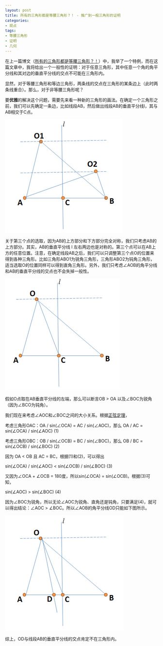 ```yaml
---
layout: post
title: 所有的三角形都是等腰三角形？！ - 推广到一般三角形的证明
categories: 
- 观点
tags: 
- 等腰三角形
- 证明
- 几何
---
```


在上一篇博文（[所有的三角形都是等腰三角形？！](http://alexkong.net/2012/08/are-all-triangles-isosceles/)）中，我举了一个特例，而在这篇文章中，我将给出一个一般性的证明：对于任意三角形，其中任意一个角的角平分线和其对边的垂直平分线的交点不可能在三角形内。

显然，对于等腰三角形和等边三角形，两条线的交点在三角形的某条边上（此时两条线重合）。那么，对于非等腰三角形呢？

要**优雅**的解决这个问题，需要先来看一种新的三角形的画法。在确定一个三角形之前，我们可以先确定一条边，比如线段AB，然后做出线段AB的垂直平分线l，其与AB相交于C点。

![另外一种画三角形的方法](/images/non-isosceles-triangle-prove.jpg "另外一种画三角形的方法")

关于第三个点的选取，因为AB的上方部分和下方部分完全对称，我们只考虑AB的上方部分。其实，AB的垂直平分线 l 左右两边也是对称的。第三个点可以在AB上方的任意位置。注意，在确定线段AB之后，我们可以只调整第三个点O的位置来得到各种三角形。比如三角形ABO1为锐角三角形，三角形ABO2为钝角三角形，适当选取O的位置同样可以得到直角三角形。另外，我们只考虑∠AOB的角平分线和AB的垂直平分线的交点也不会失掉一般性。

![另外一种画三角形的方法](/images/non-isosceles-triangle-prove2.jpg "另外一种画三角形的方法")

假如O点取在AB垂直平分线的左端，那么可以断言OB > OA 以及∠BOC为锐角（因为∠BCO为钝角）。

我们现在来考虑∠AOC和∠BOC之间的大小关系。根据[正弦定理](http://zh.wikipedia.org/zh-hk/%E6%AD%A3%E5%BC%A6%E5%AE%9A%E7%90%86 "正弦定理")，

考虑三角形OAC：OA / sin(∠OCA) = AC / sin(∠AOC)，那么 OA / AC = sin(∠OCA) / sin(∠AOC) (1)

考虑三角形OBC：OB / sin(∠OCB) = BC / sin(∠BOC)，那么 OB / BC = sin(∠OCB) / sin(∠BOC) (2)

因为 OA < OB 且 AC = BC，根据(1)和(2)，可以得出

sin(∠OCA) / sin(∠AOC) < sin(∠OCB) / sin(∠BOC) (3)

又因为∠OCA + ∠OCB = 180度，所以sin(∠OCA) = sin(∠OCB)。根据(3)可知，

sin(∠AOC) > sin(∠BOC) (4)

因为∠BOC为锐角，所以无论∠AOC为锐角、直角还是钝角，只要满足(4)，就可以得出结论：∠AOC > ∠BOC。所以∠AOB的角平分线OD只能如下图所示。

![另外一种画三角形的方法](/images/non-isosceles-triangle-prove3.jpg "另外一种画三角形的方法")

综上，OD与线段AB的垂直平分线的交点肯定不在三角形内。
